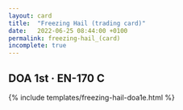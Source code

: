 ```yaml
---
layout: card
title:  "Freezing Hail (trading card)"
date:   2022-06-25 08:44:00 +0100
permalink: freezing-hail_(card)
incomplete: true
---
```


## DOA 1st &middot; EN-170 C

{% include templates/freezing-hail-doa1e.html %}